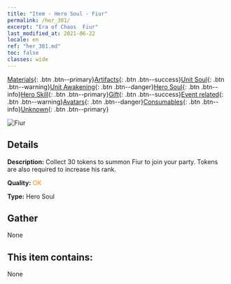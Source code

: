 ```yaml
---
title: "Item - Hero Soul - Fiur"
permalink: /her_381/
excerpt: "Era of Chaos  Fiur"
last_modified_at: 2021-06-22
locale: en
ref: "her_381.md"
toc: false
classes: wide
---
```

 [Materials](/Items/){: .btn .btn--primary}[Artifacts](/Items/Artifacts/){: .btn .btn--success}[Unit Soul](/Items/UnitSoul/){: .btn .btn--warning}[Unit Awakening](/Items/UnitAwakening/){: .btn .btn--danger}[Hero Soul](/Items/HeroSoul/){: .btn .btn--info}[Hero Skill](/Items/HeroSkill/){: .btn .btn--primary}[Gift](/Items/Gift/){: .btn .btn--success}[Event related](/Items/Events/){: .btn .btn--warning}[Avatars](/Items/Avatars/){: .btn .btn--danger}[Consumables](/Items/Consumables/){: .btn .btn--info}[Unknown](/Items/Unknown/){: .btn .btn--primary}

 ![Fiur](/images/h/h_Fiur.jpg)

## Details
 **Description:** Collect 30 tokens to summon Fiur to join your party. Tokens are also required to increase his rank.

 **Quality:** <span style="color: #FF8C00">OK</span>

 **Type:** Hero Soul

## Gather

  None

## This item contains:

  None

